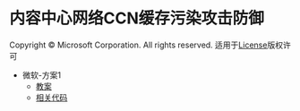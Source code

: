 # 内容中心网络CCN缓存污染攻击防御
Copyright © Microsoft Corporation. All rights reserved.
  适用于[License](https://github.com/Microsoft/ai-edu/blob/master/LICENSE.md)版权许可

- 微软-方案1
    - [教案](./微软-方案1/README.md)
    - [相关代码](https://github.com/linlinyaoyao/TensorFlowPro)

